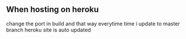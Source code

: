 

## When hosting on heroku
change the port in build and that way everytime time i update to master branch heroku site is auto updated
